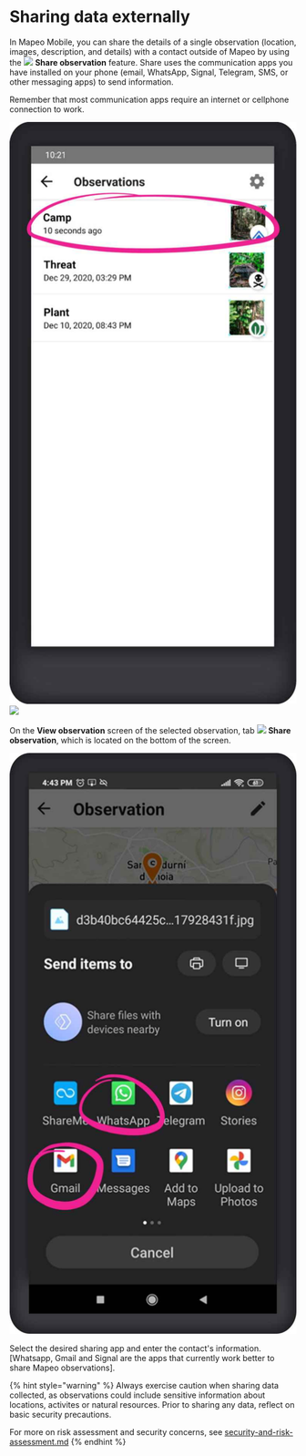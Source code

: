 # Sharing data externally

In Mapeo Mobile, you can share the details of a single observation (location, images, description, and details) with a contact outside of Mapeo by using the ![](<../../.gitbook/assets/app icons\_Share.png>) **Share observation** feature. Share uses the communication apps you have installed on your phone (email, WhatsApp, Signal, Telegram, SMS, or other messaging apps) to send information.

Remember that most communication apps require an internet or cellphone connection to work.

![](<../../.gitbook/assets/Observation List screen - select observation>)  ![](../../.gitbook/assets/Share\_button.jpg)

On the **View observation** screen of the selected observation, tab  ![](<../../.gitbook/assets/app icons\_Share.png>) **Share observation**, which is located on the bottom of the screen.&#x20;

![](<../../.gitbook/assets/Share observation options>)

Select the desired sharing app and enter the contact's information. \[Whatsapp, Gmail and Signal are the apps that currently work better to share Mapeo observations].

{% hint style="warning" %}
Always exercise caution when sharing data collected, as observations could include sensitive information about locations, activites or natural resources. Prior to sharing any data, reflect on basic security precautions.

For more on risk assessment and security concerns, see [security-and-risk-assessment.md](../essentials-for-a-successful-mapeo-project/security-and-risk-assessment.md "mention")
{% endhint %}

